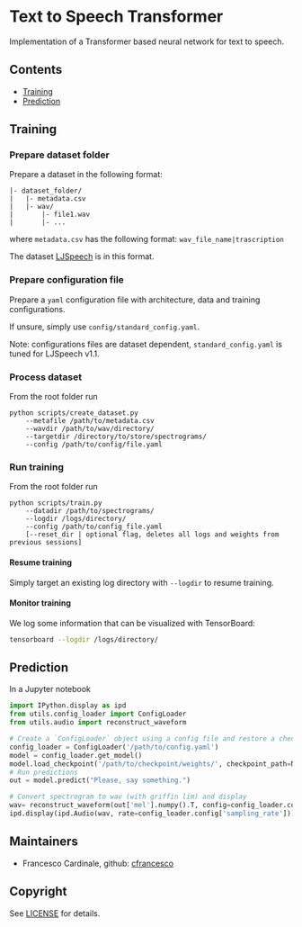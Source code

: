 # Text to Speech Transformer
Implementation of a Transformer based neural network for text to speech.

## Contents
- [Training](#training)
- [Prediction](#prediction-wip)

## Training
### Prepare dataset folder
Prepare a dataset in the following format:
```
|- dataset_folder/
|   |- metadata.csv
|   |- wav/
|       |- file1.wav
|       |- ...
```
where `metadata.csv` has the following format: 
``` wav_file_name|trascription ```

The dataset [LJSpeech](https://keithito.com/LJ-Speech-Dataset/) is in this format.

### Prepare configuration file
Prepare a ```yaml``` configuration file with architecture, data and training configurations.

If unsure, simply use ```config/standard_config.yaml```.

Note: configurations files are dataset dependent, ```standard_config.yaml``` is tuned for LJSpeech v1.1.

### Process dataset
From the root folder run

```
python scripts/create_dataset.py 
    --metafile /path/to/metadata.csv 
    --wavdir /path/to/wav/directory/
    --targetdir /directory/to/store/spectrograms/
    --config /path/to/config/file.yaml
```
### Run training
From the root folder run
```
python scripts/train.py
    --datadir /path/to/spectrograms/
    --logdir /logs/directory/
    --config /path/to/config_file.yaml
    [--reset_dir | optional flag, deletes all logs and weights from previous sessions]
```
#### Resume training
Simply target an existing log directory with ```--logdir``` to resume training.
#### Monitor training
We log some information that can be visualized with TensorBoard:
```bash
tensorboard --logdir /logs/directory/
```

## Prediction
In a Jupyter notebook
```python
import IPython.display as ipd
from utils.config_loader import ConfigLoader
from utils.audio import reconstruct_waveform

# Create a `ConfigLoader` object using a config file and restore a checkpoint or directly load a weights file
config_loader = ConfigLoader('/path/to/config.yaml')
model = config_loader.get_model()
model.load_checkpoint('/path/to/checkpoint/weights/', checkpoint_path=None) # optional: specify checkpoint file
# Run predictions
out = model.predict("Please, say something.")

# Convert spectrogram to wav (with griffin lim) and display
wav= reconstruct_waveform(out['mel'].numpy().T, config=config_loader.config)
ipd.display(ipd.Audio(wav, rate=config_loader.config['sampling_rate']))
```

## Maintainers

* Francesco Cardinale, github: [cfrancesco](https://github.com/cfrancesco)

## Copyright

See [LICENSE](LICENSE) for details.
